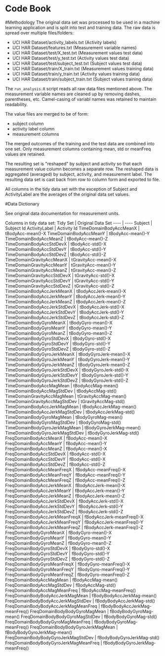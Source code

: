 Code Book
=========

#Methodology
The original data set was processed to be used in a machine learning application and is split into test and training data. The raw data is spread over multiple files/folders:
* UCI HAR Dataset/activity_labels.txt  (Activity labels)
* UCI HAR Dataset/features.txt (Measurement variable names)
* UCI HAR Dataset/test/X_test.txt (Measurement values test data)
* UCI HAR Dataset/test/y_test.txt (Activity values test data)
* UCI HAR Dataset/test/subject_test.txt (Subject values test data)
* UCI HAR Dataset/train/X_train.txt (Measurement values training data)
* UCI HAR Dataset/train/y_train.txt (Activity values training data)
* UCI HAR Dataset/train/subject_train.txt  (Subject values training data)

The `run_analysis.R` script reads all raw data files mentioned above. The measurement variable names are cleaned up by removing dashes, parentheses, etc.  Camel-casing of variabl names was retained to maintain readability.

The value files are merged to be of form: 
* subject column
* activity label column
* measurement columns

The merged outcomes of the training and the test data are combined into one set. Only measurement columns containing mean, std or meanFreq values are retained.

The resulting set is "reshaped" by subject and activity so that each measurement value column becomes a separate row. The reshaped data is aggregated (averaged) by subject, activity, and measurement label. The resulting data set is cast back from row to column form and exported to file.

All columns in the tidy data set with the exception of Subject and ActivityLabel are the averages of the original data set values.

#Data Dictionary

See original data documentation for measurement units.

Columns in tidy data set:
Tidy Set | Original Data Set
---- | ----
Subject | Subject Id
ActivityLabel | Activity Id
TimeDomainBodyAccMeanX | tBodyAcc-mean()-X
TimeDomainBodyAccMeanY | tBodyAcc-mean()-Y
TimeDomainBodyAccMeanZ | tBodyAcc-mean()-Z
TimeDomainBodyAccStdDevX | tBodyAcc-std()-X
TimeDomainBodyAccStdDevY | tBodyAcc-std()-Y
TimeDomainBodyAccStdDevZ | tBodyAcc-std()-Z
TimeDomainGravityAccMeanX | tGravityAcc-mean()-X
TimeDomainGravityAccMeanY | tGravityAcc-mean()-Y
TimeDomainGravityAccMeanZ | tGravityAcc-mean()-Z
TimeDomainGravityAccStdDevX | tGravityAcc-std()-X
TimeDomainGravityAccStdDevY | tGravityAcc-std()-Y
TimeDomainGravityAccStdDevZ | tGravityAcc-std()-Z
TimeDomainBodyAccJerkMeanX | tBodyAccJerk-mean()-X
TimeDomainBodyAccJerkMeanY | tBodyAccJerk-mean()-Y
TimeDomainBodyAccJerkMeanZ | tBodyAccJerk-mean()-Z
TimeDomainBodyAccJerkStdDevX | tBodyAccJerk-std()-X
TimeDomainBodyAccJerkStdDevY | tBodyAccJerk-std()-Y
TimeDomainBodyAccJerkStdDevZ | tBodyAccJerk-std()-Z
TimeDomainBodyGyroMeanX | tBodyGyro-mean()-X
TimeDomainBodyGyroMeanY | tBodyGyro-mean()-Y
TimeDomainBodyGyroMeanZ | tBodyGyro-mean()-Z
TimeDomainBodyGyroStdDevX | tBodyGyro-std()-X
TimeDomainBodyGyroStdDevY | tBodyGyro-std()-Y
TimeDomainBodyGyroStdDevZ | tBodyGyro-std()-Z
TimeDomainBodyGyroJerkMeanX | tBodyGyroJerk-mean()-X
TimeDomainBodyGyroJerkMeanY | tBodyGyroJerk-mean()-Y
TimeDomainBodyGyroJerkMeanZ | tBodyGyroJerk-mean()-Z
TimeDomainBodyGyroJerkStdDevX | tBodyGyroJerk-std()-X
TimeDomainBodyGyroJerkStdDevY | tBodyGyroJerk-std()-Y
TimeDomainBodyGyroJerkStdDevZ | tBodyGyroJerk-std()-Z
TimeDomainBodyAccMagMean | tBodyAccMag-mean()
TimeDomainBodyAccMagStdDev | tBodyAccMag-std()
TimeDomainGravityAccMagMean | tGravityAccMag-mean()
TimeDomainGravityAccMagStdDev | tGravityAccMag-std()
TimeDomainBodyAccJerkMagMean | tBodyAccJerkMag-mean()
TimeDomainBodyAccJerkMagStdDev | tBodyAccJerkMag-std()
TimeDomainBodyGyroMagMean | tBodyGyroMag-mean()
TimeDomainBodyGyroMagStdDev | tBodyGyroMag-std()
TimeDomainBodyGyroJerkMagMean | tBodyGyroJerkMag-mean()
TimeDomainBodyGyroJerkMagStdDev  | tBodyGyroJerkMag-std()
FreqDomainBodyAccMeanX | fBodyAcc-mean()-X
FreqDomainBodyAccMeanY | fBodyAcc-mean()-Y
FreqDomainBodyAccMeanZ | fBodyAcc-mean()-X
FreqDomainBodyAccStdDevX | fBodyAcc-std()-X
FreqDomainBodyAccStdDevY | fBodyAcc-std()-X
FreqDomainBodyAccStdDevZ | fBodyAcc-std()-Z
FreqDomainBodyAccMeanFreqX | fBodyAcc-meanFreq()-X
FreqDomainBodyAccMeanFreqY | fBodyAcc-meanFreq()-Y
FreqDomainBodyAccMeanFreqZ | fBodyAcc-meanFreq()-Z
FreqDomainBodyAccJerkMeanX | fBodyAccJerk-mean()-X
FreqDomainBodyAccJerkMeanY | fBodyAccJerk-mean()-Y
FreqDomainBodyAccJerkMeanZ | fBodyAccJerk-mean()-Z
FreqDomainBodyAccJerkStdDevX | fBodyAccJerk-std()-X
FreqDomainBodyAccJerkStdDevY | fBodyAccJerk-std()-Y
FreqDomainBodyAccJerkStdDevZ | fBodyAccJerk-std()-Z
FreqDomainBodyAccJerkMeanFreqX | fBodyAccJerk-meanFreq()-X
FreqDomainBodyAccJerkMeanFreqY | fBodyAccJerk-meanFreq()-Y
FreqDomainBodyAccJerkMeanFreqZ | fBodyAccJerk-meanFreq()-Z
FreqDomainBodyGyroMeanX | fBodyGyro-mean()-X
FreqDomainBodyGyroMeanY | fBodyGyro-mean()-Y
FreqDomainBodyGyroMeanZ | fBodyGyro-mean()-Z
FreqDomainBodyGyroStdDevX | fBodyGyro-std()-X
FreqDomainBodyGyroStdDevY | fBodyGyro-std()-Y
FreqDomainBodyGyroStdDevZ | fBodyGyro-std()-Z
FreqDomainBodyGyroMeanFreqX | fBodyGyro-meanFreq()-X
FreqDomainBodyGyroMeanFreqY | fBodyGyro-meanFreq()-Y
FreqDomainBodyGyroMeanFreqZ | fBodyGyro-meanFreq()-Z
FreqDomainBodyAccMagMean | fBodyAccMag-mean()
FreqDomainBodyAccMagStdDev | fBodyAccMag-std()
FreqDomainBodyAccMagMeanFreq | fBodyAccMag-meanFreq()
FreqDomainBodyBodyAccJerkMagMean | fBodyBodyAccJerkMag-mean()
FreqDomainBodyBodyAccJerkMagStdDev | fBodyBodyAccJerkMag-std()
FreqDomainBodyBodyAccJerkMagMeanFreq | fBodyBodyAccJerkMag-meanFreq()
FreqDomainBodyBodyGyroMagMean | fBodyBodyGyroMag-mean()
FreqDomainBodyBodyGyroMagStdDev | fBodyBodyGyroMag-std()
FreqDomainBodyBodyGyroMagMeanFreq | fBodyBodyGyroMag-meanFreq()
FreqDomainBodyBodyGyroJerkMagMean | fBodyBodyGyroJerkMag-mean()
FreqDomainBodyBodyGyroJerkMagStdDev | fBodyBodyGyroJerkMag-std()
FreqDomainBodyBodyGyroJerkMagMeanFreq | fBodyBodyGyroJerkMag-meanFreq()
